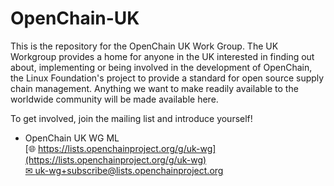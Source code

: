 # OpenChain-UK
This is the repository for the OpenChain UK Work Group. The UK Workgroup provides a home for anyone in the UK interested in finding out about, implementing or being involved in the development of OpenChain, the Linux Foundation's project to provide a standard for open source supply chain management. Anything we want to make readily available to the worldwide community will be made available here.

To get involved, join the mailing list and introduce yourself!


 - OpenChain UK WG ML  
[&#x1f310; https://lists.openchainproject.org/g/uk-wg](https://lists.openchainproject.org/g/uk-wg)  
[&#x2709; uk-wg+subscribe@lists.openchainproject.org](mailto:uk-wg+subscribe@lists.openchainproject.org)  
